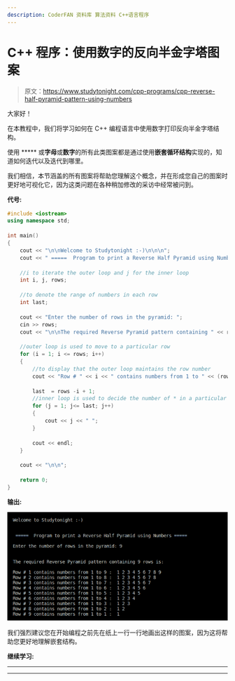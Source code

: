 ```yaml
---
description: CoderFAN 资料库 算法资料 C++语言程序
---
```


# C++ 程序：使用数字的反向半金字塔图案

> 原文：<https://www.studytonight.com/cpp-programs/cpp-reverse-half-pyramid-pattern-using-numbers>

大家好！

在本教程中，我们将学习如何在 C++ 编程语言中使用数字打印反向半金字塔结构。

使用 ***** 或**字母**或**数字**的所有此类图案都是通过使用**嵌套循环结构**实现的，知道如何迭代以及迭代到哪里。

我们相信，本节涵盖的所有图案将帮助您理解这个概念，并在形成您自己的图案时更好地可视化它，因为这类问题在各种稍加修改的采访中经常被问到。

**代号:**

```cpp
#include <iostream>
using namespace std;

int main()
{
    cout << "\n\nWelcome to Studytonight :-)\n\n\n";
    cout << " =====  Program to print a Reverse Half Pyramid using Numbers ===== \n\n";

    //i to iterate the outer loop and j for the inner loop
    int i, j, rows;

    //to denote the range of numbers in each row
    int last; 

    cout << "Enter the number of rows in the pyramid: ";
    cin >> rows;
    cout << "\n\nThe required Reverse Pyramid pattern containing " << rows << " rows is:\n\n";

    //outer loop is used to move to a particular row
    for (i = 1; i <= rows; i++)
    {
        //to display that the outer loop maintains the row number
        cout << "Row # " << i << " contains numbers from 1 to " << (rows - i + 1) << " :  ";

        last  = rows -i + 1;
        //inner loop is used to decide the number of * in a particular row
        for (j = 1; j<= last; j++)
        {
            cout << j << " ";
        }

        cout << endl;
    }

    cout << "\n\n";

    return 0;
}
```

**输出:**

![C++ reverse half pyramid using numbers](img/fd72ccbd2dfb023003d5d8d85897bb08.png)

我们强烈建议您在开始编程之前先在纸上一行一行地画出这样的图案，因为这将帮助您更好地理解嵌套结构。

**继续学习:**

* * *

* * *